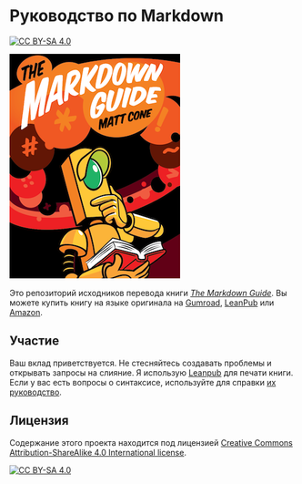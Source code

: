 # Руководство по Markdown

[![CC BY-SA 4.0][cc-by-sa-shield]][cc-by-sa]

![Обложка книги Руководство по Markdown](cover.png)

Это репозиторий исходников перевода книги [*The Markdown Guide*](https://github.com/mattcone/markdown-guide). Вы можете купить книгу на языке оригинала на [Gumroad](https://gum.co/markdownguide), [LeanPub](https://leanpub.com/themarkdownguide) или [Amazon](https://www.amazon.com/dp/B07G7JB641).

## Участие

Ваш вклад приветствуется. Не стесняйтесь создавать проблемы и открывать запросы на слияние. Я использую [Leanpub](https://leanpub.com/) для печати книги. Если у вас есть вопросы о синтаксисе, используйте для справки [их руководство](https://leanpub.com/help/manual).

## Лицензия

Содержание этого проекта находится под лицензией [Creative Commons Attribution-ShareAlike 4.0 International license][cc-by-sa].

[![CC BY-SA 4.0][cc-by-sa-image]][cc-by-sa]

[cc-by-sa]: http://creativecommons.org/licenses/by-sa/4.0/
[cc-by-sa-image]: https://licensebuttons.net/l/by-sa/4.0/88x31.png
[cc-by-sa-shield]: https://img.shields.io/badge/License-CC%20BY--SA%204.0-lightgrey.svg
